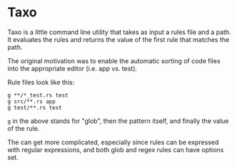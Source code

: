 # Taxo

Taxo is a little command line utility that takes as input a rules file and a
path. It evaluates the rules and returns the value of the first rule that
matches the path.

The original motivation was to enable the automatic sorting of code files into
the appropriate editor (i.e. app vs. test).

Rule files look like this:

```
g **/*_test.rs test
g src/**.rs app
g test/**.rs test
```

`g` in the above stands for "glob", then the pattern itself, and finally the
value of the rule.

The can get more complicated, especially since rules can be expressed with
regular expressions, and both glob and regex rules can have options set.
